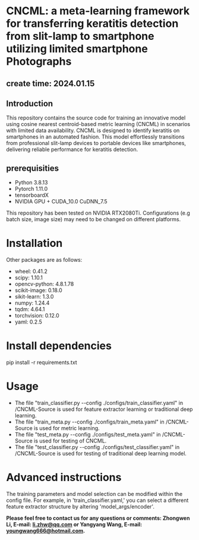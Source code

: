 # **CNCML: a meta-learning framework for transferring keratitis detection from slit-lamp to smartphone utilizing limited smartphone Photographs**

## create time: 2024.01.15

## Introduction
This repository contains the source code for training an innovative model using cosine nearest centroid-based metric learning (CNCML) in scenarios with limited data availability. CNCML is designed to identify keratitis on smartphones in an automated fashion. This model effortlessly transitions from professional slit-lamp devices to portable devices like smartphones, delivering reliable performance for keratitis detection.

## prerequisities
* Python 3.8.13
* Pytorch 1.11.0
* tensorboardX
* NVIDIA GPU + CUDA_10.0 CuDNN_7.5

This repository has been tested on NVIDIA RTX2080Ti. Configurations (e.g batch size, image size) may need to be changed on different platforms.

# Installation
Other packages are as follows:
* wheel: 0.41.2
* scipy: 1.10.1
* opencv-python: 4.8.1.78
* scikit-image: 0.18.0
* sikit-learn: 1.3.0
* numpy: 1.24.4
* tqdm: 4.64.1
* torchvision: 0.12.0
* yaml: 0.2.5

# Install dependencies
pip install -r requirements.txt

# Usage
* The file "train_classifier.py --config ./configs/train_classifier.yaml" in /CNCML-Source is used for feature extractor learning or traditional deep learning.
* The file "train_meta.py --config ./configs/train_meta.yaml" in /CNCML-Source is used for metric learning.
* The file "test_meta.py --config ./configs/test_meta.yaml" in /CNCML-Source is used for testing of CNCML.
* The file "test_classifier.py --config ./configs/test_classifier.yaml" in /CNCML-Source is used for testing of traditional deep learning model.

# Advanced instructions
The training parameters and model selection can be modified within the config file.
For example, in 'train_classifier.yaml,' you can select a different feature extractor structure by altering 'model_args/encoder'.

**Please feel free to contact us for any questions or comments: Zhongwen Li, E-mail: li.zhw@qq.com or Yangyang Wang, E-mail: youngwang666@hotmail.com.**
